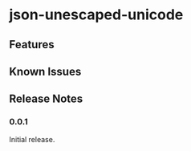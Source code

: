 # json-unescaped-unicode

## Features

## Known Issues

## Release Notes

### 0.0.1

Initial release.
